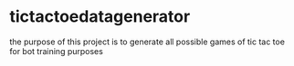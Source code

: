 # tictactoedatagenerator
the purpose of this project is to generate all possible games of tic tac toe for bot training purposes